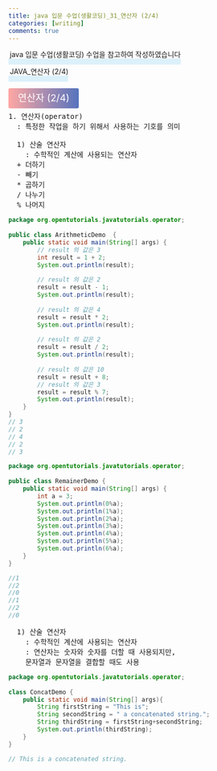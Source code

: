 ```yaml
---
title: java 입문 수업(생활코딩)_31_연산자 (2/4)
categories: [writing] 
comments: true
---
```

<p><span style="border-bottom: 12px solid #dcf1fb; padding: 0 0 0 0.2em;">java 입문 수업(생활코딩) 수업을 참고하여 작성하였습니다</span></p>
<p><span style="border-bottom: 12px solid #dcf1fb; padding: 0 0 0 0.2em;">JAVA_연산자 (2/4)</span></p>

<html lang="en">
<head>
    <meta charset="UTF-8">
    <title>정의</title>
</head>
<body>

<pre>
</pre>

<p><span style="background: linear-gradient(to right, #ffa7a3, #5673bd); padding: 0.43em 1em; font-size: 19px; border-radius: 3px; color: #ffffff;">연산자 (2/4)</span></p>

<pre>
1. 연산자(operator)
  : 특정한 작업을 하기 위해서 사용하는 기호를 의미

  1) 산술 연산자
    : 수학적인 계산에 사용되는 연산자
  + 더하기
  -	빼기
  *	곱하기
  /	나누기
  %	나머지
</pre>
</body>
</html>

```java
package org.opentutorials.javatutorials.operator;
 
public class ArithmeticDemo  {
    public static void main(String[] args) {
        // result 의 값은 3
        int result = 1 + 2;
        System.out.println(result);
  
        // result 의 값은 2
        result = result - 1;
        System.out.println(result);
  
        // result 의 값은 4
        result = result * 2;
        System.out.println(result);
  
        // result 의 값은 2
        result = result / 2;
        System.out.println(result);
  
        // result 의 값은 10
        result = result + 8;
        // result 의 값은 3
        result = result % 7;
        System.out.println(result);
    }
}
// 3
// 2
// 4
// 2
// 3
```

```java
package org.opentutorials.javatutorials.operator;
 
public class RemainerDemo {
    public static void main(String[] args) {
        int a = 3;
        System.out.println(0%a);
        System.out.println(1%a);
        System.out.println(2%a);
        System.out.println(3%a);
        System.out.println(4%a);
        System.out.println(5%a);
        System.out.println(6%a);
    }
}

//1
//2
//0
//1
//2
//0
```

<pre>
  1) 산술 연산자
    : 수학적인 계산에 사용되는 연산자
    : 연산자는 숫자와 숫자를 더할 때 사용되지만, 
    문자열과 문자열을 결합할 때도 사용
</pre>

```java
package org.opentutorials.javatutorials.operator;
 
class ConcatDemo {
    public static void main(String[] args){
        String firstString = "This is";
        String secondString = " a concatenated string.";
        String thirdString = firstString+secondString;
        System.out.println(thirdString);
    }
}

// This is a concatenated string.
```

